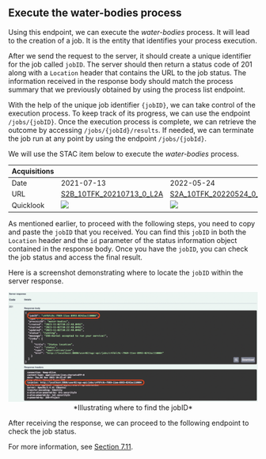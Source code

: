 ## Execute the water-bodies process

Using this endpoint, we can execute the *water-bodies* process. It
will lead to the creation of a job. It is the entity that identifies
your process execution.

After we send the request to the server, it should create a unique identifier for the job called `jobID`. The server should then return a status code of 201 along with a `Location` header that contains the URL to the job status. The information received in the response body should match the process summary that we previously obtained by using the process list endpoint.

With the help of the unique job identifier `{jobID}`, we can take control of the execution process. To keep track of its progress, we can use the endpoint `/jobs/{jobID}`. Once the execution process is complete, we can retrieve the outcome by accessing `/jobs/{jobId}/results`. If needed, we can terminate the job run at any point by using the endpoint `/jobs/{jobId}`.

We will use the STAC item below to execute the *water-bodies*
process.

<table>
<thead>
<tr>
<th>Acquisitions</th>
<th></th>
<th></th>
</tr>
</thead>
<tbody>
<tr>
<td>Date</td>
<td>2021-07-13</td>
<td>2022-05-24</td>
</tr>
<tr>
<td>URL</td>
<td><a href="https://earth-search.aws.element84.com/v0/collections/sentinel-s2-l2a-cogs/items/S2B_10TFK_20210713_0_L2A">S2B_10TFK_20210713_0_L2A</a></td>
<td><a href="https://earth-search.aws.element84.com/v0/collections/sentinel-s2-l2a-cogs/items/S2A_10TFK_20220524_0_L2A">S2A_10TFK_20220524_0_L2A</a></td>
</tr>
<tr>
<td>Quicklook</td>
  <td><img src="https://roda.sentinel-hub.com/sentinel-s2-l1c/tiles/10/T/FK/2021/7/13/0/preview.jpg" width="300px" /></td>
  <td><img src="https://roda.sentinel-hub.com/sentinel-s2-l1c/tiles/10/T/FK/2022/5/24/0/preview.jpg" width="300px" /></td>
</tr>
</tbody>
</table>

As mentioned earlier, to proceed with the following steps, you need to copy and paste the `jobID` that you received. You can find this `jobID` in both the `Location` header and the `id` parameter of the status information object contained in the response body. Once you have the `jobID`, you can check the job status and access the final result.

Here is a screenshot demonstrating where to locate the `jobID` within the server response.

<center><img src="https://raw.githubusercontent.com/ZOO-Project/charts/main/zoo-project-workshop/files/workshop/copy-jobId.png" />*Illustrating where to find the jobID*</center>

After receiving the response, we can proceed to the following endpoint to check the job status.

For more information, see <a rel="noopener noreferrer" target="_blank" href="https://docs.ogc.org/is/18-062r2/18-062r2.html#sc_create_job">Section 7.11</a>.
